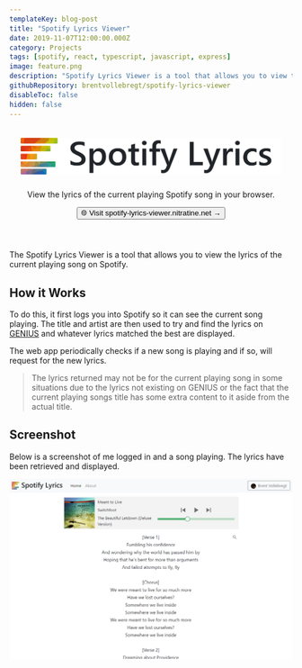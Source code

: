 ```yaml
---
templateKey: blog-post
title: "Spotify Lyrics Viewer"
date: 2019-11-07T12:00:00.000Z
category: Projects
tags: [spotify, react, typescript, javascript, express]
image: feature.png
description: "Spotify Lyrics Viewer is a tool that allows you to view the lyrics of the current playing song on Spotify by simply signing into Spotify."
githubRepository: brentvollebregt/spotify-lyrics-viewer
disableToc: false
hidden: false
---
```


<div align="center" style="padding: 20px 20px 40px 20px">
    <img src="./spotify-lyrics-viewer-banner.png" alt="Spotify Lyrics Viewer Banner" style="margin-bottom: 10px;">
    <p class="text-center">View the lyrics of the current playing Spotify song in your browser.</p>
    <a href="https://spotify-lyrics-viewer.nitratine.net/"><button class="btn btn-outline-secondary" type="button">🌐 Visit spotify-lyrics-viewer.nitratine.net →</button></a>
</div>

The Spotify Lyrics Viewer is a tool that allows you to view the lyrics of the current playing song on Spotify.

## How it Works

To do this, it first logs you into Spotify so it can see the current song playing. The title and artist are then used to try and find the lyrics on [GENIUS](https://genius.com/) and whatever lyrics matched the best are displayed.

The web app periodically checks if a new song is playing and if so, will request for the new lyrics.

> The lyrics returned may not be for the current playing song in some situations due to the lyrics not existing on GENIUS or the fact that the current playing songs title has some extra content to it aside from the actual title.

## Screenshot

Below is a screenshot of me logged in and a song playing. The lyrics have been retrieved and displayed.

![Spotify Lyrics Viewer showing lyrics](sample.png)
